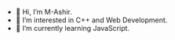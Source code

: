 - 👋 Hi, I’m M-Ashir.
- 👀 I’m interested in C++ and Web Development.
- 🌱 I’m currently learning JavaScript.
<!---
M-Ashir/M-Ashir is a ✨ special ✨ repository because its `README.md` (this file) appears on your GitHub profile.
You can click the Preview link to take a look at your changes.
--->
